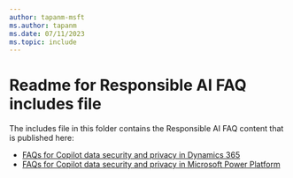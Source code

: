 ```yaml
---
author: tapanm-msft
ms.author: tapanm
ms.date: 07/11/2023
ms.topic: include
---
```


# Readme for Responsible AI FAQ includes file

The includes file in this folder contains the Responsible AI FAQ content that is published here:
- [FAQs for Copilot data security and privacy in Dynamics 365](/dynamics365/transparency-note-copilot-data-security-privacy)
- [FAQs for Copilot data security and privacy in Microsoft Power Platform](/power-platform/faqs-copilot-data-security-privacy)
